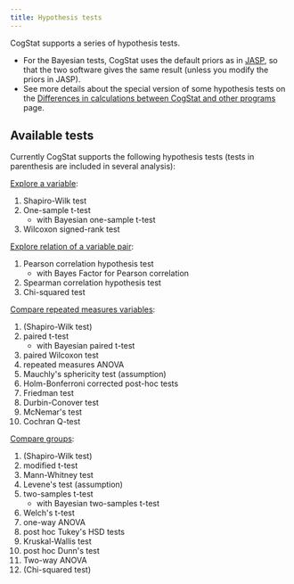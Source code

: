```yaml
---
title: Hypothesis tests
---
```

CogStat supports a series of hypothesis tests.

* For the Bayesian tests, CogStat uses the default priors as in [JASP](https://jasp-stats.org/), so that the two software gives the same result (unless you modify the priors in JASP).
* See more details about the special version of some hypothesis tests on the [Differences in calculations between CogStat and other programs](Differences-in-calculations-between-CogStat-and-other-programs) page.

## Available tests

Currently CogStat supports the following hypothesis tests (tests in parenthesis are included in several analysis):

[Explore a variable](Explore-variable):
1. Shapiro-Wilk test
1. One-sample t-test
    - with Bayesian one-sample t-test
1. Wilcoxon signed-rank test

[Explore relation of a variable pair](Explore-relation-of-variable-pair):
1. Pearson correlation hypothesis test
    - with Bayes Factor for Pearson correlation
1. Spearman correlation hypothesis test
1. Chi-squared test

[Compare repeated measures variables](Compare-repeated-measures-variables):
1. (Shapiro-Wilk test)
1. paired t-test
    - with Bayesian paired t-test
1. paired Wilcoxon test
1. repeated measures ANOVA
1. Mauchly's sphericity test (assumption)
1. Holm-Bonferroni corrected post-hoc tests
1. Friedman test
1. Durbin-Conover test
1. McNemar's test
1. Cochran Q-test

[Compare groups](Compare-groups):
1. (Shapiro-Wilk test)
1. modified t-test
1. Mann-Whitney test
1. Levene's test (assumption)
1. two-samples t-test
    - with Bayesian two-samples t-test
1. Welch's t-test
1. one-way ANOVA
1. post hoc Tukey's HSD tests
1. Kruskal-Wallis test
1. post hoc Dunn's test
1. Two-way ANOVA
1. (Chi-squared test)
